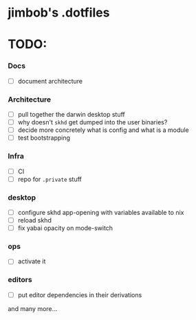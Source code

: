 # jimbob's .dotfiles

# TODO:
### Docs
- [ ] document architecture

### Architecture 
- [ ] pull together the darwin desktop stuff  
- [ ] why doesn't `skhd` get dumped into the user binaries?  
- [ ] decide more concretely what is config and what is a module  
- [ ] test bootstrapping  

### Infra
- [ ] CI  
- [ ] repo for `.private` stuff  

### desktop
- [ ] configure skhd app-opening with variables available to nix  
- [ ] reload skhd   
- [ ] fix yabai opacity on mode-switch

### ops
- [ ] activate it

### editors
- [ ] put editor dependencies in their derivations

and many more...
